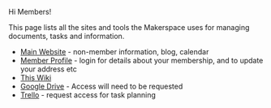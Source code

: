 Hi Members!

This page lists all the sites and tools the Makerspace uses for managing documents, tasks and information.

* [Main Website](https://swindon-makerspace.org) - non-member information, blog, calendar
* [Member Profile](https://inside.swindon-makerspace.org/profile) - login for details about your membership, and to update your address etc
* [This Wiki](Home)
* [Google Drive](https://drive.google.com/drive/u/0/folders/0BwHazH-m6GzLckRORVNmaEZHVTQ) - Access will need to be requested
* [Trello](https://trello.com/b/RRppxyA4/makerspace-todo-list) - request access for task planning
